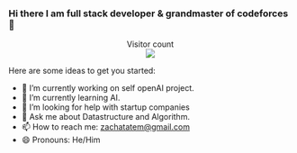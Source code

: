 ### Hi there I am full stack developer & grandmaster of codeforces👋

<p align="center"> 
  Visitor count<br>
  <img src="https://profile-counter.glitch.me/magicpaIm/count.svg" />
</p>
Here are some ideas to get you started:

- 🔭 I’m currently working on self openAI project.
- 🌱 I’m currently learning AI.
- 🤔 I’m looking for help with startup companies
- 💬 Ask me about Datastructure and Algorithm.
- 📫 How to reach me: zachatatem@gmail.com
- 😄 Pronouns: He/Him
